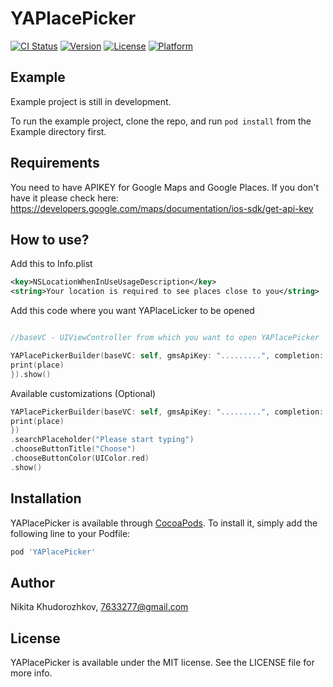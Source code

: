 # YAPlacePicker

[![CI Status](https://img.shields.io/travis/7633277@gmail.com/YAPlacePicker.svg?style=flat)](https://travis-ci.org/7633277@gmail.com/YAPlacePicker)
[![Version](https://img.shields.io/cocoapods/v/YAPlacePicker.svg?style=flat)](https://cocoapods.org/pods/YAPlacePicker)
[![License](https://img.shields.io/cocoapods/l/YAPlacePicker.svg?style=flat)](https://cocoapods.org/pods/YAPlacePicker)
[![Platform](https://img.shields.io/cocoapods/p/YAPlacePicker.svg?style=flat)](https://cocoapods.org/pods/YAPlacePicker)

## Example

Example project is still in development.

To run the example project, clone the repo, and run `pod install` from the Example directory first.

## Requirements

You need to have APIKEY for Google Maps and Google Places. If you don't have it please check here: https://developers.google.com/maps/documentation/ios-sdk/get-api-key

## How to use?

Add this to Info.plist

```xml
<key>NSLocationWhenInUseUsageDescription</key>
<string>Your location is required to see places close to you</string>
```
Add this code where you want YAPlaceLicker to be opened

```swift

//baseVC - UIViewController from which you want to open YAPlacePicker

YAPlacePickerBuilder(baseVC: self, gmsApiKey: ".........", completion: { place in
print(place)
}).show()
```

Available customizations (Optional)

```swift
YAPlacePickerBuilder(baseVC: self, gmsApiKey: ".........", completion: { place in
print(place)
})
.searchPlaceholder("Please start typing")
.chooseButtonTitle("Choose")
.chooseButtonColor(UIColor.red)
.show()
```

## Installation

YAPlacePicker is available through [CocoaPods](https://cocoapods.org). To install
it, simply add the following line to your Podfile:

```ruby
pod 'YAPlacePicker'
```

## Author

Nikita Khudorozhkov, 7633277@gmail.com

## License

YAPlacePicker is available under the MIT license. See the LICENSE file for more info.
